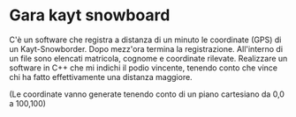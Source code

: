 # Gara kayt snowboard

C'è un software che registra a distanza di un minuto le coordinate (GPS) di un Kayt-Snowborder. Dopo mezz'ora termina la registrazione.
All'interno di un file sono elencati matricola, cognome e coordinate rilevate. 
Realizzare un software in C++ che mi indichi il podio vincente, tenendo conto che vince chi ha fatto effettivamente una distanza maggiore.

(Le coordinate vanno generate tenendo conto di un piano cartesiano da 0,0 a 100,100)
 
